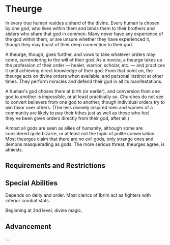 # Theurge

In every true human resides a shard of the divine.  Every human is chosen by
one god, who lives within them and binds them to their brothers and sisters who
share that god in common.  Many never have any experience of the god within
them, or are unsure whether they have experienced it, though they may boast of
their deep connection to their god.

A theurge, though, goes further, and vows to take whatever orders may come,
surrendering to the will of their god.  As a novice, a theurge takes up the
profession of their order — healer, warrior, scholar, etc. — and practices it
until achieving direct knowledge of their god.  From that point on, the theurge
acts on divine orders when available, and personal instinct at other times.
They perform miracles and defend their god in all its manifestations.

A human's god choses them at birth (or earlier), and conversion from one god to
another is impossible, or at least practically so.  Churches do not see to
convert believers from one god to another, though individual orders try to win
favor over others.  (The less divinely inspired men and women of a community
are likely to pay their tithes just as well as those who feel they've been
given orders directly from their god, after all.)

Almost all gods are seen as allies of humanity, although some are considered
quite bizarre, or at least not the topic of polite conversation.  Most theurges
claim that there are no evil gods, only strange ones and demons masquerading as
gods.  The more serious threat, theurges agree, is athiests.

## Requirements and Restrictions

## Special Abilities

Depends on deity and order.  Most clerics of Ibrim act as fighters with
inferior combat stats.

Beginning at 2nd level, divine magic.

## Advancement

...
